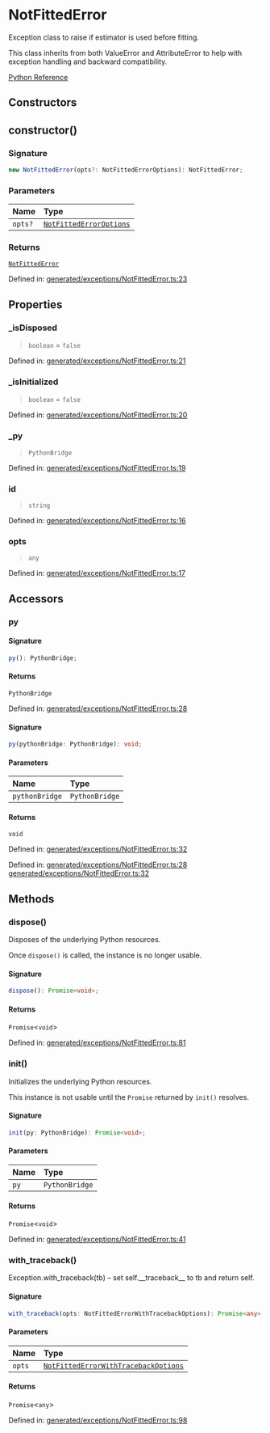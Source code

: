 # NotFittedError

Exception class to raise if estimator is used before fitting.

This class inherits from both ValueError and AttributeError to help with exception handling and backward compatibility.

[Python Reference](https://scikit-learn.org/stable/modules/generated/sklearn.exceptions.NotFittedError.html)

## Constructors

## constructor()

### Signature

```ts
new NotFittedError(opts?: NotFittedErrorOptions): NotFittedError;
```

### Parameters

| Name | Type |
| :------ | :------ |
| `opts?` | [`NotFittedErrorOptions`](../interfaces/NotFittedErrorOptions.md) |

### Returns

[`NotFittedError`](NotFittedError.md)

Defined in:  [generated/exceptions/NotFittedError.ts:23](https://github.com/transitive-bullshit/scikit-learn-ts/blob/122b3c0/packages/sklearn/src/generated/exceptions/NotFittedError.ts#L23)

## Properties

### \_isDisposed

> `boolean`  = `false`

Defined in:  [generated/exceptions/NotFittedError.ts:21](https://github.com/transitive-bullshit/scikit-learn-ts/blob/122b3c0/packages/sklearn/src/generated/exceptions/NotFittedError.ts#L21)

### \_isInitialized

> `boolean`  = `false`

Defined in:  [generated/exceptions/NotFittedError.ts:20](https://github.com/transitive-bullshit/scikit-learn-ts/blob/122b3c0/packages/sklearn/src/generated/exceptions/NotFittedError.ts#L20)

### \_py

> `PythonBridge`

Defined in:  [generated/exceptions/NotFittedError.ts:19](https://github.com/transitive-bullshit/scikit-learn-ts/blob/122b3c0/packages/sklearn/src/generated/exceptions/NotFittedError.ts#L19)

### id

> `string`

Defined in:  [generated/exceptions/NotFittedError.ts:16](https://github.com/transitive-bullshit/scikit-learn-ts/blob/122b3c0/packages/sklearn/src/generated/exceptions/NotFittedError.ts#L16)

### opts

> `any`

Defined in:  [generated/exceptions/NotFittedError.ts:17](https://github.com/transitive-bullshit/scikit-learn-ts/blob/122b3c0/packages/sklearn/src/generated/exceptions/NotFittedError.ts#L17)

## Accessors

### py

#### Signature

```ts
py(): PythonBridge;
```

#### Returns

`PythonBridge`

Defined in:  [generated/exceptions/NotFittedError.ts:28](https://github.com/transitive-bullshit/scikit-learn-ts/blob/122b3c0/packages/sklearn/src/generated/exceptions/NotFittedError.ts#L28)

#### Signature

```ts
py(pythonBridge: PythonBridge): void;
```

#### Parameters

| Name | Type |
| :------ | :------ |
| `pythonBridge` | `PythonBridge` |

#### Returns

`void`

Defined in:  [generated/exceptions/NotFittedError.ts:32](https://github.com/transitive-bullshit/scikit-learn-ts/blob/122b3c0/packages/sklearn/src/generated/exceptions/NotFittedError.ts#L32)

Defined in:  [generated/exceptions/NotFittedError.ts:28](https://github.com/transitive-bullshit/scikit-learn-ts/blob/122b3c0/packages/sklearn/src/generated/exceptions/NotFittedError.ts#L28) [generated/exceptions/NotFittedError.ts:32](https://github.com/transitive-bullshit/scikit-learn-ts/blob/122b3c0/packages/sklearn/src/generated/exceptions/NotFittedError.ts#L32)

## Methods

### dispose()

Disposes of the underlying Python resources.

Once `dispose()` is called, the instance is no longer usable.

#### Signature

```ts
dispose(): Promise<void>;
```

#### Returns

`Promise`\<`void`\>

Defined in:  [generated/exceptions/NotFittedError.ts:81](https://github.com/transitive-bullshit/scikit-learn-ts/blob/122b3c0/packages/sklearn/src/generated/exceptions/NotFittedError.ts#L81)

### init()

Initializes the underlying Python resources.

This instance is not usable until the `Promise` returned by `init()` resolves.

#### Signature

```ts
init(py: PythonBridge): Promise<void>;
```

#### Parameters

| Name | Type |
| :------ | :------ |
| `py` | `PythonBridge` |

#### Returns

`Promise`\<`void`\>

Defined in:  [generated/exceptions/NotFittedError.ts:41](https://github.com/transitive-bullshit/scikit-learn-ts/blob/122b3c0/packages/sklearn/src/generated/exceptions/NotFittedError.ts#L41)

### with\_traceback()

Exception.with\_traceback(tb) – set self.\_\_traceback\_\_ to tb and return self.

#### Signature

```ts
with_traceback(opts: NotFittedErrorWithTracebackOptions): Promise<any>;
```

#### Parameters

| Name | Type |
| :------ | :------ |
| `opts` | [`NotFittedErrorWithTracebackOptions`](../interfaces/NotFittedErrorWithTracebackOptions.md) |

#### Returns

`Promise`\<`any`\>

Defined in:  [generated/exceptions/NotFittedError.ts:98](https://github.com/transitive-bullshit/scikit-learn-ts/blob/122b3c0/packages/sklearn/src/generated/exceptions/NotFittedError.ts#L98)
